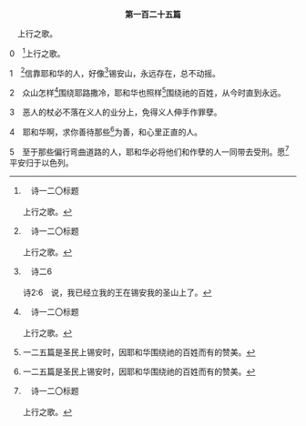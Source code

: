 <p style="text-align:center;font-weight:bold;">第一百二十五篇</p>

<a name="0">

<span id="spsm">　上行之歌。

0　[^a]上行之歌。

[^a]:　诗一二〇标题<br><br>上行之歌。

1　[^a]信靠耶和华的人，好像[^b]锡安山，永远存在，总不动摇。

[^a]:　赛二六4<br><br>赛26:4　你们当信靠耶和华，直到永远；因为在主耶和华里，我们有永久的磐石。

[^b]:　诗二6<br><br>诗2:6　说，我已经立我的王在锡安我的圣山上了。

2　众山怎样[^a]围绕耶路撒冷，耶和华也照样[^1]围绕祂的百姓，从今时直到永远。

[^1]:一二五篇是圣民上锡安时，因耶和华围绕祂的百姓而有的赞美。

[^a]:　参亚二5<br><br>亚2:5　耶和华说，我要作耶路撒冷四围的火墙，并要作其中的荣耀。

3　恶人的杖必不落在义人的业分上，免得义人伸手作罪孽。

4　耶和华啊，求你善待那些[^1]为善，和心里正直的人。

[^1]:除了神以外，再没有良善的(可十18，罗三12)。这里的说法，指明诗人的观念仍照着善恶的原则。见七3注1。

5　至于那些偏行弯曲道路的人，耶和华必将他们和作孽的人一同带去受刑。愿[^a]平安归于以色列。

[^a]:　诗一二二8；一二八6；加六16<br><br>诗122:8　因我弟兄和同伴的缘故，我要说，愿平安在你中间。<br><br>诗128:6　愿你看见你儿女的儿女。愿平安归于以色列。<br><br>加6:16　凡照这准则而行的，愿平安怜悯临到他们，就是临到神的以色列。


